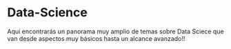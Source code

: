 # Data-Science
Aquí encontrarás un panorama muy amplio de temas sobre Data Sciece que van desde aspectos muy básicos hasta un alcance avanzado!!
